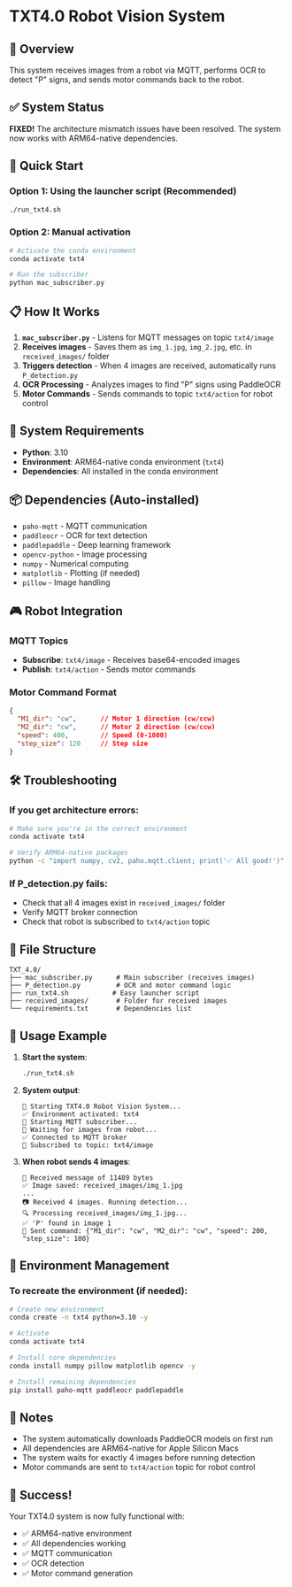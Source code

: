 # TXT4.0 Robot Vision System

## 🎯 Overview
This system receives images from a robot via MQTT, performs OCR to detect "P" signs, and sends motor commands back to the robot.

## ✅ System Status
**FIXED!** The architecture mismatch issues have been resolved. The system now works with ARM64-native dependencies.

## 🚀 Quick Start

### Option 1: Using the launcher script (Recommended)
```bash
./run_txt4.sh
```

### Option 2: Manual activation
```bash
# Activate the conda environment
conda activate txt4

# Run the subscriber
python mac_subscriber.py
```

## 📋 How It Works

1. **`mac_subscriber.py`** - Listens for MQTT messages on topic `txt4/image`
2. **Receives images** - Saves them as `img_1.jpg`, `img_2.jpg`, etc. in `received_images/` folder
3. **Triggers detection** - When 4 images are received, automatically runs `P_detection.py`
4. **OCR Processing** - Analyzes images to find "P" signs using PaddleOCR
5. **Motor Commands** - Sends commands to topic `txt4/action` for robot control

## 🔧 System Requirements

- **Python**: 3.10
- **Environment**: ARM64-native conda environment (`txt4`)
- **Dependencies**: All installed in the conda environment

## 📦 Dependencies (Auto-installed)

- `paho-mqtt` - MQTT communication
- `paddleocr` - OCR for text detection
- `paddlepaddle` - Deep learning framework
- `opencv-python` - Image processing
- `numpy` - Numerical computing
- `matplotlib` - Plotting (if needed)
- `pillow` - Image handling

## 🎮 Robot Integration

### MQTT Topics
- **Subscribe**: `txt4/image` - Receives base64-encoded images
- **Publish**: `txt4/action` - Sends motor commands

### Motor Command Format
```json
{
  "M1_dir": "cw",      // Motor 1 direction (cw/ccw)
  "M2_dir": "cw",      // Motor 2 direction (cw/ccw)
  "speed": 400,        // Speed (0-1000)
  "step_size": 120     // Step size
}
```

## 🛠️ Troubleshooting

### If you get architecture errors:
```bash
# Make sure you're in the correct environment
conda activate txt4

# Verify ARM64-native packages
python -c "import numpy, cv2, paho.mqtt.client; print('✅ All good!')"
```

### If P_detection.py fails:
- Check that all 4 images exist in `received_images/` folder
- Verify MQTT broker connection
- Check that robot is subscribed to `txt4/action` topic

## 📁 File Structure
```
TXT_4.0/
├── mac_subscriber.py      # Main subscriber (receives images)
├── P_detection.py         # OCR and motor command logic
├── run_txt4.sh           # Easy launcher script
├── received_images/       # Folder for received images
└── requirements.txt       # Dependencies list
```

## 🎯 Usage Example

1. **Start the system**:
   ```bash
   ./run_txt4.sh
   ```

2. **System output**:
   ```
   🚀 Starting TXT4.0 Robot Vision System...
   ✅ Environment activated: txt4
   📡 Starting MQTT subscriber...
   🚀 Waiting for images from robot...
   ✅ Connected to MQTT broker
   📡 Subscribed to topic: txt4/image
   ```

3. **When robot sends 4 images**:
   ```
   📨 Received message of 11489 bytes
   ✅ Image saved: received_images/img_1.jpg
   ...
   📷 Received 4 images. Running detection...
   🔍 Processing received_images/img_1.jpg...
   ✅ 'P' found in image 1
   📡 Sent command: {"M1_dir": "cw", "M2_dir": "cw", "speed": 200, "step_size": 100}
   ```

## 🔄 Environment Management

### To recreate the environment (if needed):
```bash
# Create new environment
conda create -n txt4 python=3.10 -y

# Activate
conda activate txt4

# Install core dependencies
conda install numpy pillow matplotlib opencv -y

# Install remaining dependencies
pip install paho-mqtt paddleocr paddlepaddle
```

## 📝 Notes

- The system automatically downloads PaddleOCR models on first run
- All dependencies are ARM64-native for Apple Silicon Macs
- The system waits for exactly 4 images before running detection
- Motor commands are sent to `txt4/action` topic for robot control

## 🎉 Success!

Your TXT4.0 system is now fully functional with:
- ✅ ARM64-native environment
- ✅ All dependencies working
- ✅ MQTT communication
- ✅ OCR detection
- ✅ Motor command generation 